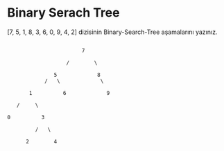 # Binary Serach Tree

[7, 5, 1, 8, 3, 6, 0, 9, 4, 2] dizisinin Binary-Search-Tree aşamalarını yazınız.

```
										
                        7		

                   /		\	

               5			 8		
            /	\			  \	

       1		  6			    9

   /	 \			

0		   3		

         /   \			

      2	       4	
   ```			